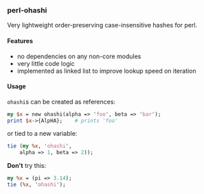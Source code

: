 
### perl-ohashi

Very lightweight order-preserving case-insensitive hashes for perl.


#### Features

* no dependencies on any non-core modules
* very little code logic
* implemented as linked list to improve lookup speed on iteration


#### Usage

`ohashi`s can be created as references:

```perl
my $x = new ohashi(alpha => 'foo', beta => 'bar');
print $x->{AlpHA};    # prints 'foo'
```

or tied to a new variable:

```perl
tie (my %x, 'ohashi',
    alpha => 1, beta => 2));
```


**Don't** try this:

```perl
my %x = (pi => 3.14);
tie (%x, 'ohashi');
```

